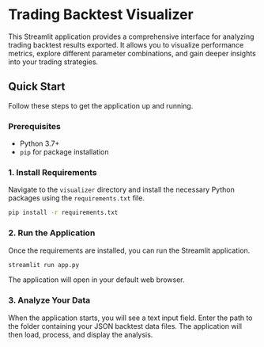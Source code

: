 # Trading Backtest Visualizer

This Streamlit application provides a comprehensive interface for analyzing trading backtest results exported. It allows you to visualize performance metrics, explore different parameter combinations, and gain deeper insights into your trading strategies.

## Quick Start

Follow these steps to get the application up and running.

### Prerequisites

- Python 3.7+
- `pip` for package installation

### 1. Install Requirements

Navigate to the `visualizer` directory and install the necessary Python packages using the `requirements.txt` file.

```bash
pip install -r requirements.txt
```

### 2. Run the Application

Once the requirements are installed, you can run the Streamlit application.

```bash
streamlit run app.py
```


The application will open in your default web browser.


### 3. Analyze Your Data

When the application starts, you will see a text input field. Enter the path to the folder containing your JSON backtest data files. The application will then load, process, and display the analysis.
